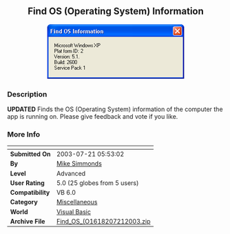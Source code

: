 ﻿<div align="center">

## Find OS \(Operating System\) Information

<img src="PIC20037191030117018.gif">
</div>

### Description

**UPDATED** Finds the OS (Operating System) information of the computer the app is running on. Please give feedback and vote if you like.
 
### More Info
 


<span>             |<span>
---                |---
**Submitted On**   |2003-07-21 05:53:02
**By**             |[Mike Simmonds](https://github.com/Planet-Source-Code/PSCIndex/blob/master/ByAuthor/mike-simmonds.md)
**Level**          |Advanced
**User Rating**    |5.0 (25 globes from 5 users)
**Compatibility**  |VB 6\.0
**Category**       |[Miscellaneous](https://github.com/Planet-Source-Code/PSCIndex/blob/master/ByCategory/miscellaneous__1-1.md)
**World**          |[Visual Basic](https://github.com/Planet-Source-Code/PSCIndex/blob/master/ByWorld/visual-basic.md)
**Archive File**   |[Find\_OS\_\(O1618207212003\.zip](https://github.com/Planet-Source-Code/mike-simmonds-find-os-operating-system-information__1-47027/archive/master.zip)








